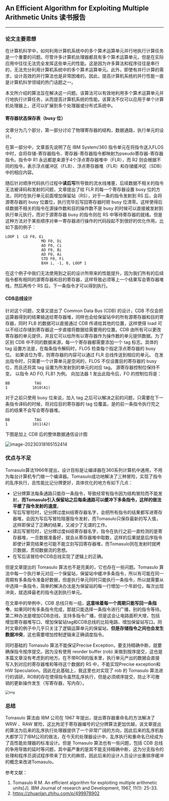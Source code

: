 ## An Efficient Algorithm for Exploiting Multiple Arithmetic Units 读书报告

------------------------

### 论文主要思想

在计算机科学中，如何利用计算机系统中的多个算术运算单元并行地执行计算任务是一个重要的问题。尽管许多计算机处理器都具有多个算术运算单元，但是在实际应用中往往无法完全发挥这些单元的性能。这是因为许多算法和程序往往是串行的，无法充分利用计算机系统中的多个算术运算单元。此外，即使有并行计算的需求，设计高效的并行算法也是非常困难的。因此，提高计算机系统的并行性能一直是计算机科学领域的热门话题之一。

本文所介绍的算法旨在解决这一问题。该算法可以有效地利用多个算术运算单元并行地执行计算任务，从而提高计算机系统的性能。该算法不仅可以应用于单个计算机处理器上，还可以扩展到多个处理器或分布式系统中。

#### 寄存器状态保存表（busy 位）

文章分为几个部分，第一部分讨论了物理寄存器的结构，数据通路，执行单元的设计。

在第一部分中，文章首先说明了在 IBM System/360 指令单元在将指令送入FLOS中时，会将存储-寄存器指令、寄存器-寄存器指令都映射为pseudo寄存器-寄存器指令。指令中 R1 永远都是来源于4个浮点寄存器堆中（FLR），而 R2 则会根据不同的指令，表示浮点缓冲区（FLB）、浮点寄存器堆（FLR）和存储缓冲区（SDB）中的相应内容。

随后针对顺序代码执行过程中**读后写**所导致的流水线堵塞，后续数据不相关的指令无法被译码和发射的问题，文章提出了给 FLR 的每一个寄存器设置 busy 位的方法，同时在执行单元前面增加保留站（RS），对于一条的指令发射到 RS 后，会将源寄存器的 busy 位置位，执行完毕后写回寄存器时把 busy 位清零。这样使得后续数据不相关的指令在源操作数和目的操作数不是 busy 的时候可以直接被发射到执行单元执行，而对于源寄存器 busy 的指令则在 RS 中等待寄存器的就绪。但是这种方法对于某些顺序对单一寄存器进行操作的代码段起不到很好的优化作用。比如下面的例子：

```assembly
LOOP 1	LD F0, Ei
                MD F0, Di
                AD F0, Ci
                AD F0, Bi
                AD F0, Ai
                STD F0, Fi
                BXH i, -1, 0, LOOP 1
```

在这个例子中我们无法使用到之前的设计所带来的性能提升，因为我们所有的后续指令都有相同的源寄存器和目的寄存器，这样导致必须等上一个结果写会寄存器堆栈，然后再传个 RS 后，下一条指令才可以得到执行。

#### CDB总线设计

针对这个问题，文章又提出了 Common Data Bus (CDB) 的设计，CDB 不仅会把运算器得到的结果输送给寄存器堆，同样也会给保留站中的所有源寄存器和目的寄存器，同时 FLB 的数据可以直接通过 CDB 传递给其他的位置，这样使得 load 可以不经过存储到寄存器这一步直接将数据给需要用的位置。CDB 由所有可以更改寄存器的单元提供，并且它可以给所有以寄存器作为操作数的单元提供数据。为了区别 CDB 中不同的数据来源，每一个寄存器都需要添加一个 tag 标志。具体的 tag 设置方法是，在每条指令解码时，FLOS 检查每个指定浮点寄存器的 busy 位。 如果该位为零，则寄存器的内容可以通过 FLR 总线传送到相应的单元。 在发出指令时，只需要一个计算单元是空闲的，FLOS 不仅设置目的寄存器的 busy 位，而且还将其 tag 设置为所发射到的单元的对应 tag。 源寄存器控制位保持不变。 以指令 AD FO, FLB1 为例。 向加法器 1 发出此指令后，FO 的控制位将是：

```assembly
BB		     TAG
1			1010(A1)
```

对于之前只使用 busy 位来说，加入 tag 之后可以解决之前的问题，只需要在下一条指令译码的时候，将对应目的寄存器的 tag 位覆盖，是的前一条指令执行完之后的结果不会写会寄存器堆。

```assembly
BB		     TAG
1			1011(A2)
```

下图是加上 CDB 后的整体数据通信设计图

![image-20230318165152414](https://wangyidipicgo.oss-cn-hangzhou.aliyuncs.com/image-20230318165152414.png)



### 优点与不足

Tomasulo算法1966年提出，设计目标是让编译器在360系列计算机中通用，不用为每台计算机专门做一个编译器。Tomasulo成功地解决了三种冒险，实现了指令的乱序执行，且性能比记分牌更好，具体优化的地方有如下几点：

- 记分牌算法每条通路只能存一条指令，导致经常有指令因为结构冒险而不能发射，**而Tomasulo引入保留站之后每条通路可以缓冲下多条指令，这样的做法平缓了指令发射的速度**。
- 写后写冒险时，记分牌过度纠结寄存器名字，会把所有指令的结果都写进寄存器堆，会因为写后写冒险阻塞指令发射，而Tomasulo只保存最新的写入值，这样即保证了正确的结果，又减少了无谓的工作。
- 读后写冒险时，记分牌过度纠结寄存器名字，指令在执行之前一直检测的是寄存器堆，一旦数据准备好，就会从寄存器堆中取数，这样的后果就是后序指令即使计算完结果也可能不能立刻写回寄存器堆，而Tomasulo则在发射时就拷贝数据，贯彻数据流的思想。
- 在写后读冒险中CDB总线实现了逻辑上的正确。

但是文章提出的 Tomasulo 算法也不是完美的，它也存在一些问题。Tomasulo 算法中每一个执行单元对应一个保留站，保留站中缓冲多条指令，所以有可能在同一周期有多条指令准备好数据，但是执行单元同时只能执行一条指令，所以就需要从中选择一条指令，简单的解决办法是为保留站的每一行增加一个年龄位，每次出现冲突，就选择最老的指令送到执行单元。

在文章中的举例中，CDB 总线只有一组，**这意味着每一个周期只能写回一条指令**，如果同时有多条指令完成，那就只能选择一条指令进行广播，别的指令等待。第二种办法是增加CDB总线，支持多指令广播，但是这会让电路面积大增，包括增加寄存器堆写口、增加保留站tag和CDB总线的比较电路、增加保留站写口。同时文章的例子中几乎只关注了逻辑运算单元的保留站，**但是存储指令之间也会发生数据冲突**，这也需要增加控制逻辑来正确调度指令。

同时基础的 Tomasulo 算法不能保证Precise Exception，要支持精确中断，就要确保指令按序提交。因为没有使用 reorder buffer (rob) 来做到按序提交，这也是本篇文章没有考虑到的地方。在不带ROB的版本里，执行单元产出的数据会直接写入到对应的寄存器堆和等待这个数据的 RS 中，不能实现Precise exception和 HW Speculation。因此在此基础上，我这里也对实现了 rob 的 Tomasulo 算法进行的调研，ROB的存在使得指令虽然乱序执行，但是必须顺序提交，防止不可撤销的更新操作发生（写寄存器，写内存）。

<img src="https://wangyidipicgo.oss-cn-hangzhou.aliyuncs.com/v2-3d71c43a1f3c519ce8748c02e5eab2d3_720w.webp" alt="img" style="zoom:75%;" />

### 总结

Tomasulo 算法由 IBM 公司在 1967 年提出，提出寄存器重命名的方法解决了 WRW 、RAW 冒险，这比拘泥于寄存器编号的记分牌算法更加优越，该文章提出的算法为后来的乱序执行处理器提供了一个非常广阔的方向，因此后来的乱序机器大都学习了IBM公司的做法，在今天的处理器设计中，乱序执行和重命名已经成为了高性能处理器的标准设计。但是 Tomasulo 算法也有一些问题，包括 CDB 总线的争用导致的延时等问题，其中最严重的是其不能支持精确中断，这为分支指令的处理和程序员调试程序带来了巨大的麻烦，因此后来的设计人员设计出重排序缓冲的概念来改进Tomasulo。



参考文献：

1. Tomasulo R M. An efficient algorithm for exploiting multiple arithmetic units[J]. IBM Journal of research and Development, 1967, 11(1): 25-33.
2. https://zhuanlan.zhihu.com/p/499978902











